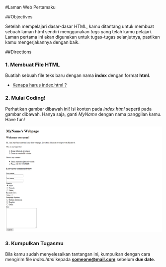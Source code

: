 #Laman Web Pertamaku

##Objectives

Setelah mempelajari dasar-dasar HTML, kamu ditantang untuk membuat sebuah laman html sendiri menggunakan *tags* yang telah kamu pelajari. Laman pertama ini akan digunakan untuk tugas-tugas selanjutnya, pastikan kamu mengerjakannya dengan baik.

##Directions

### 1. Membuat File HTML

Buatlah sebuah file teks baru dengan nama **index** dengan format **html**.

 - [Kenapa harus index.html ?](https://www.quora.com/Why-is-the-default-html-file-called-index-html)

### 2. Mulai Coding!

Perhatikan gambar dibawah ini! Isi konten pada *index.html* seperti pada gambar dibawah. Hanya saja, ganti *MyName* dengan nama panggilan kamu. Have fun!

![Referensi Tugas](assets/phase0-week1-monday.png)

### 3. Kumpulkan Tugasmu

Bila kamu sudah menyelesaikan tantangan ini, kumpulkan dengan cara mengirim file *index.html* kepada **someone@mail.com** sebelum **due date**. 



